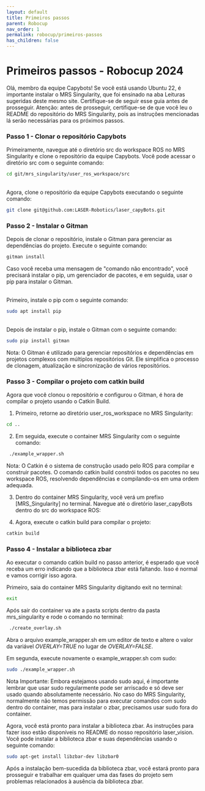 ```yaml
---
layout: default
title: Primeiros passos
parent: Robocup
nav_order: 1
permalink: robocup/primeiros-passos
has_children: false
---
```

# Primeiros passos - Robocup 2024
Olá, membro da equipe Capybots! Se você está usando Ubuntu 22, é importante instalar o MRS Singularity, que foi ensinado na aba Leituras sugeridas deste mesmo site. Certifique-se de seguir esse guia antes de prosseguir.
Atenção: antes de prosseguir, certifique-se de que você leu o README do repositório do MRS Singularity, pois as instruções mencionadas lá serão necessárias para os próximos passos.

### Passo 1 - Clonar o repositório Capybots
Primeiramente, navegue até o diretório src do workspace ROS no MRS Singularity e clone o repositório da equipe Capybots. Você pode acessar o diretório src com o seguinte comando:

``` sh
cd git/mrs_singularity/user_ros_workspace/src
```
<br />
Agora, clone o repositório da equipe Capybots executando o seguinte comando:

``` sh
git clone git@github.com:LASER-Robotics/laser_capyBots.git
```

### Passo 2 - Instalar o Gitman
Depois de clonar o repositório, instale o Gitman para gerenciar as dependências do projeto. 
Execute o seguinte comando:

``` sh
gitman install
```
Caso você receba uma mensagem de "comando não encontrado", você precisará instalar o pip, um gerenciador de pacotes, e em seguida, usar o pip para instalar o Gitman.

<br />
Primeiro, instale o pip com o seguinte comando:

``` sh
sudo apt install pip
```
<br />
Depois de instalar o pip, instale o Gitman com o seguinte comando:

``` sh
sudo pip install gitman
```
Nota: O Gitman é utilizado para gerenciar repositórios e dependências em projetos complexos com múltiplos repositórios Git. Ele simplifica o processo de clonagem, atualização e sincronização de vários repositórios.

### Passo 3 - Compilar o projeto com catkin build
Agora que você clonou o repositório e configurou o Gitman, é hora de compilar o projeto usando o Catkin Build.
1. Primeiro, retorne ao diretório user_ros_workspace no MRS Singularity:

``` sh
cd ..
```
2. Em seguida, execute o container MRS Singularity com o seguinte comando: 

``` sh
 ./example_wrapper.sh
```
Nota: O Catkin é o sistema de construção usado pelo ROS para compilar e construir pacotes. O comando catkin build constrói todos os pacotes no seu workspace ROS, resolvendo dependências e compilando-os em uma ordem adequada.
<br />

3. Dentro do container MRS Singularity, você verá um prefixo [MRS_Singularity] no terminal. Navegue até o diretório laser_capyBots dentro do src do workspace ROS:

4. Agora, execute o catkin build para compilar o projeto:

``` sh
catkin build
```

### Passo 4 - Instalar a biblioteca zbar
Ao executar o comando catkin build no passo anterior, é esperado que você receba um erro indicando que a biblioteca zbar está faltando. Isso é normal e vamos corrigir isso agora.

Primeiro, saia do container MRS Singularity digitando exit no terminal:

``` sh
exit
```
Após sair do container va ate a pasta scripts dentro da pasta mrs_singularity e rode o comando no terminal:
``` sh
 ./create_overlay.sh 
```
Abra o arquivo example_wrapper.sh em um editor de texto e altere o valor da variável *OVERLAY=TRUE* no lugar de *OVERLAY=FALSE*.

Em segunda, execute novamente o example_wrapper.sh com sudo:

``` sh
sudo ./example_wrapper.sh
```
Nota Importante: Embora estejamos usando sudo aqui, é importante lembrar que usar sudo regularmente pode ser arriscado e só deve ser usado quando absolutamente necessário. No caso do MRS Singularity, normalmente não temos permissão para executar comandos com sudo dentro do container, mas para instalar o zbar, precisamos usar sudo fora do container.

Agora, você está pronto para instalar a biblioteca zbar. As instruções para fazer isso estão disponíveis no README do nosso repositório laser_vision. Você pode instalar a biblioteca zbar e suas dependências usando o seguinte comando:

``` sh
sudo apt-get install libzbar-dev libzbar0
```
Após a instalação bem-sucedida da biblioteca zbar, você estará pronto para prosseguir e trabalhar em qualquer uma das fases do projeto sem problemas relacionados à ausência da biblioteca zbar.
